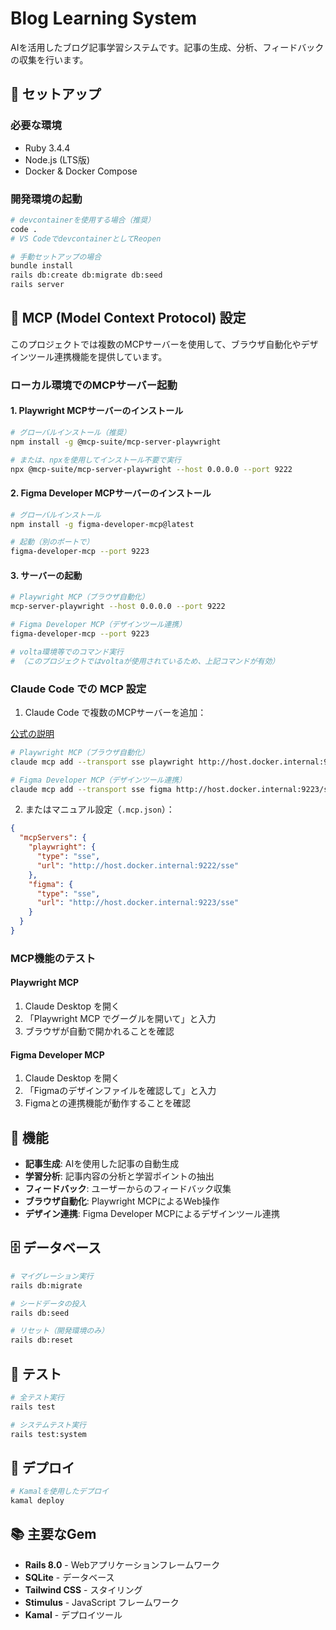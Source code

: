 # Blog Learning System

AIを活用したブログ記事学習システムです。記事の生成、分析、フィードバックの収集を行います。

## 🚀 セットアップ

### 必要な環境
- Ruby 3.4.4
- Node.js (LTS版)
- Docker & Docker Compose

### 開発環境の起動

```bash
# devcontainerを使用する場合（推奨）
code .
# VS CodeでdevcontainerとしてReopen

# 手動セットアップの場合
bundle install
rails db:create db:migrate db:seed
rails server
```

## 🔧 MCP (Model Context Protocol) 設定

このプロジェクトでは複数のMCPサーバーを使用して、ブラウザ自動化やデザインツール連携機能を提供しています。

### ローカル環境でのMCPサーバー起動

#### 1. Playwright MCPサーバーのインストール

```bash
# グローバルインストール（推奨）
npm install -g @mcp-suite/mcp-server-playwright

# または、npxを使用してインストール不要で実行
npx @mcp-suite/mcp-server-playwright --host 0.0.0.0 --port 9222
```

#### 2. Figma Developer MCPサーバーのインストール

```bash
# グローバルインストール
npm install -g figma-developer-mcp@latest

# 起動（別のポートで）
figma-developer-mcp --port 9223
```

#### 3. サーバーの起動

```bash
# Playwright MCP（ブラウザ自動化）
mcp-server-playwright --host 0.0.0.0 --port 9222

# Figma Developer MCP（デザインツール連携）
figma-developer-mcp --port 9223

# volta環境等でのコマンド実行
# （このプロジェクトではvoltaが使用されているため、上記コマンドが有効）
```

### Claude Code での MCP 設定

1. Claude Code で複数のMCPサーバーを追加：

[公式の説明](https://docs.anthropic.com/ja/docs/claude-code/tutorials#mcp%E3%82%B5%E3%83%BC%E3%83%90%E3%83%BC%E3%82%B9%E3%82%B3%E3%83%BC%E3%83%97%E3%82%92%E7%90%86%E8%A7%A3%E3%81%99%E3%82%8B)
```bash
# Playwright MCP（ブラウザ自動化）
claude mcp add --transport sse playwright http://host.docker.internal:9222/sse -s project

# Figma Developer MCP（デザインツール連携）
claude mcp add --transport sse figma http://host.docker.internal:9223/sse -s project
```


2. またはマニュアル設定（`.mcp.json`）：

```json
{
  "mcpServers": {
    "playwright": {
      "type": "sse",
      "url": "http://host.docker.internal:9222/sse"
    },
    "figma": {
      "type": "sse",
      "url": "http://host.docker.internal:9223/sse"
    }
  }
}
```

### MCP機能のテスト

#### Playwright MCP
1. Claude Desktop を開く
2. 「Playwright MCP でグーグルを開いて」と入力
3. ブラウザが自動で開かれることを確認

#### Figma Developer MCP
1. Claude Desktop を開く
2. 「Figmaのデザインファイルを確認して」と入力
3. Figmaとの連携機能が動作することを確認

## 📱 機能

- **記事生成**: AIを使用した記事の自動生成
- **学習分析**: 記事内容の分析と学習ポイントの抽出
- **フィードバック**: ユーザーからのフィードバック収集
- **ブラウザ自動化**: Playwright MCPによるWeb操作
- **デザイン連携**: Figma Developer MCPによるデザインツール連携

## 🗄️ データベース

```bash
# マイグレーション実行
rails db:migrate

# シードデータの投入
rails db:seed

# リセット（開発環境のみ）
rails db:reset
```

## 🧪 テスト

```bash
# 全テスト実行
rails test

# システムテスト実行
rails test:system
```

## 🚢 デプロイ

```bash
# Kamalを使用したデプロイ
kamal deploy
```

## 📚 主要なGem

- **Rails 8.0** - Webアプリケーションフレームワーク
- **SQLite** - データベース
- **Tailwind CSS** - スタイリング
- **Stimulus** - JavaScript フレームワーク
- **Kamal** - デプロイツール
